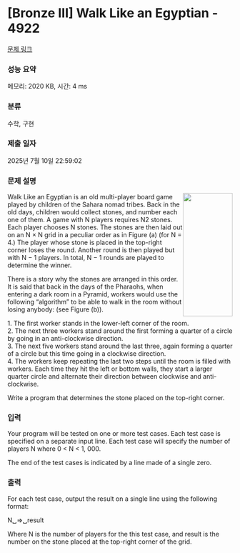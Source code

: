 # [Bronze III] Walk Like an Egyptian - 4922 

[문제 링크](https://www.acmicpc.net/problem/4922) 

### 성능 요약

메모리: 2020 KB, 시간: 4 ms

### 분류

수학, 구현

### 제출 일자

2025년 7월 10일 22:59:02

### 문제 설명

<p><img alt="" src="https://onlinejudgeimages.s3.amazonaws.com/problem/4922/%EC%8A%A4%ED%81%AC%EB%A6%B0%EC%83%B7%202016-06-10%20%EC%98%A4%ED%9B%84%206.11.17.png" style="float:right; height:276px; width:111px"></p>

<p>Walk Like an Egyptian is an old multi-player board game played by children of the Sahara nomad tribes. Back in the old days, children would collect stones, and number each one of them. A game with N players requires N2 stones. Each player chooses N stones. The stones are then laid out on an N × N grid in a peculiar order as in Figure (a) (for N = 4.) The player whose stone is placed in the top-right corner loses the round. Another round is then played but with N − 1 players. In total, N − 1 rounds are played to determine the winner.</p>

<p>There is a story why the stones are arranged in this order. It is said that back in the days of the Pharaohs, when entering a dark room in a Pyramid, workers would use the following “algorithm” to be able to walk in the room without losing anybody: (see Figure (b)).</p>

<p>1. The first worker stands in the lower-left corner of the room.<br>
2. The next three workers stand around the first forming a quarter of a circle by going in an anti-clockwise direction.<br>
3. The next five workers stand around the last three, again forming a quarter of a circle but this time going in a clockwise direction.<br>
4. The workers keep repeating the last two steps until the room is filled with workers. Each time they hit the left or bottom walls, they start a larger quarter circle and alternate their direction between clockwise and anti-clockwise.</p>

<p>Write a program that determines the stone placed on the top-right corner.</p>

### 입력 

 <p>Your program will be tested on one or more test cases. Each test case is specified on a separate input line. Each test case will specify the number of players N where 0 < N < 1, 000.</p>

<p>The end of the test cases is indicated by a line made of a single zero.</p>

### 출력 

 <p>For each test case, output the result on a single line using the following format:</p>

<p>N␣=>␣result</p>

<p>Where N is the number of players for the this test case, and result is the number on the stone placed at the top-right corner of the grid.</p>

